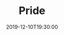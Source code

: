 ---
layout: screening

date: 2019-12-10T19:30:00
location: 03 MS 01 (TBC)

title: Pride
year: 2014
runtime: 2h 2m
backdrop: /uploads/pride-backdrop.jpg
poster: /uploads/pride-poster.jpg
trailer: https://www.youtube.com/watch?v=vsFY0wHpR5o
overview: Set in the summer of 1984 – Margaret Thatcher is in power and the National Union of Mineworkers (NUM) is on strike. At the Gay Pride March in London, a group of gay and lesbian activists decides to raise money to support the families of the striking miners. But there is a problem. The Union seems embarrassed to receive their support.
genres:
  - Drama
  - Comedy
director: Matthew Warchus
cast:
  - Bill Nighy
  - Imelda Staunton
  - Dominic West
---